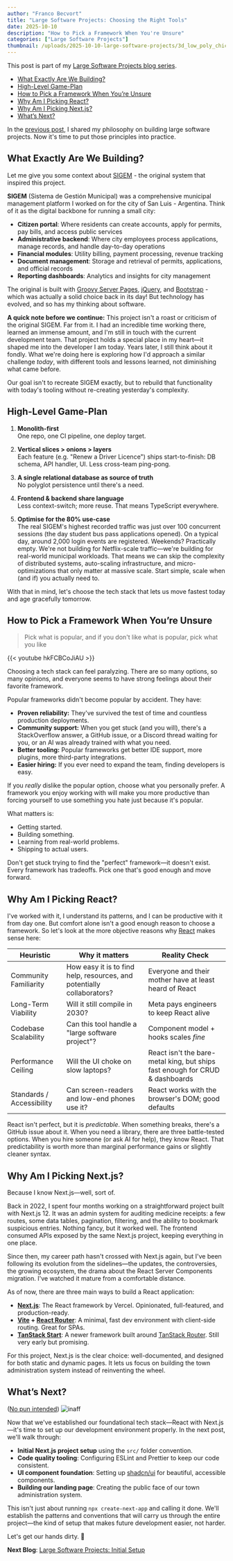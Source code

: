 ```yaml
---
author: "Franco Becvort"
title: "Large Software Projects: Choosing the Right Tools"
date: 2025-10-10
description: "How to Pick a Framework When You're Unsure"
categories: ["Large Software Projects"]
thumbnail: /uploads/2025-10-10-large-software-projects/3d_low_poly_chicken.png
---
```


This post is part of my [Large Software Projects blog series](/en/categories/large-software-projects/).

<!-- TOC -->
  * [What Exactly Are We Building?](#what-exactly-are-we-building)
  * [High-Level Game-Plan](#high-level-game-plan)
  * [How to Pick a Framework When You&rsquo;re Unsure](#how-to-pick-a-framework-when-youre-unsure)
  * [Why Am I Picking React?](#why-am-i-picking-react)
  * [Why Am I Picking Next.js?](#why-am-i-picking-nextjs)
  * [What&rsquo;s Next?](#whats-next)
<!-- TOC -->

In the [previous post](/en/blog/2025-10-09-large-software-projects), I shared my philosophy on building large software projects. Now it's time to put those principles into practice.

## What Exactly Are We Building?

Let me give you some context about [SIGEM](https://sigem.sanluislaciudad.gob.ar/sigem/) - the original system that inspired this project.

**SIGEM** (Sistema de Gestión Municipal) was a comprehensive municipal management platform I worked on for the city of San Luis - Argentina. Think of it as the digital backbone for running a small city:

- **Citizen portal**: Where residents can create accounts, apply for permits, pay bills, and access public services
- **Administrative backend**: Where city employees process applications, manage records, and handle day-to-day operations
- **Financial modules**: Utility billing, payment processing, revenue tracking
- **Document management**: Storage and retrieval of permits, applications, and official records
- **Reporting dashboards**: Analytics and insights for city management

The original is built with [Groovy Server Pages](https://gsp.grails.org/latest/guide/index.html), [jQuery](https://jquery.com/), and [Bootstrap](https://getbootstrap.com/) - which was actually a solid choice back in its day! But technology has evolved, and so has my thinking about software.

**A quick note before we continue:** This project isn't a roast or criticism of the original SIGEM. Far from it. I had an incredible time working there, learned an immense amount, and I'm still in touch with the current development team. That project holds a special place in my heart—it shaped me into the developer I am today. Years later, I still think about it fondly. What we're doing here is exploring how I'd approach a similar challenge *today*, with different tools and lessons learned, not diminishing what came before.

Our goal isn't to recreate SIGEM exactly, but to rebuild that functionality with today's tooling without re-creating yesterday's complexity.

## High-Level Game-Plan

1. **Monolith-first**  
   One repo, one CI pipeline, one deploy target.

2. **Vertical slices > onions > layers**  
   Each feature (e.g. "Renew a Driver Licence") ships start-to-finish: DB schema, API handler, UI. Less cross-team ping-pong.

3. **A single relational database as source of truth**  
   No polyglot persistence until there's a need.

4. **Frontend & backend share language**  
   Less context-switch; more reuse. That means TypeScript everywhere.

5. **Optimise for the 80% use-case**  
   The real SIGEM's highest recorded traffic was just over 100 concurrent sessions (the day student bus pass applications opened). On a typical day, around 2,000 login events are registered. Weekends? Practically empty. We're not building for Netflix-scale traffic—we're building for real-world municipal workloads. That means we can skip the complexity of distributed systems, auto-scaling infrastructure, and micro-optimizations that only matter at massive scale. Start simple, scale when (and if) you actually need to.

With that in mind, let's choose the tech stack that lets us move fastest today and age gracefully tomorrow.

## How to Pick a Framework When You&rsquo;re Unsure

> Pick what is popular, and if you don't like what is popular, pick what you like

{{< youtube hkFCBCoJiAU >}}

Choosing a tech stack can feel paralyzing. There are so many options, so many opinions, and everyone seems to have strong feelings about their favorite framework.

Popular frameworks didn't become popular by accident. They have:

- **Proven reliability:** They've survived the test of time and countless production deployments.
- **Community support:** When you get stuck (and you will), there's a StackOverflow answer, a GitHub issue, or a Discord thread waiting for you, or an AI was already trained with what you need.
- **Better tooling:** Popular frameworks get better IDE support, more plugins, more third-party integrations.
- **Easier hiring:** If you ever need to expand the team, finding developers is easy.

If you *really* dislike the popular option, choose what you personally prefer. A framework you enjoy working with will make you more productive than forcing yourself to use something you hate just because it's popular.

What matters is:

- Getting started.
- Building something.
- Learning from real-world problems.
- Shipping to actual users.

Don't get stuck trying to find the "perfect" framework—it doesn't exist. Every framework has tradeoffs. Pick one that's good enough and move forward.

## Why Am I Picking React?

I've worked with it, I understand its patterns, and I can be productive with it from day one. But comfort alone isn't a good enough reason to choose a framework. So let's look at the more objective reasons why [React](https://react.dev/) makes sense here:

| Heuristic                 | Why it matters                                                         | Reality Check                                                                |
|---------------------------|------------------------------------------------------------------------|------------------------------------------------------------------------------|
| Community Familiarity     | How easy it is to find help, resources, and potentially collaborators? | Everyone and their mother have at least heard of React                       |
| Long-Term Viability       | Will it still compile in 2030?                                         | Meta pays engineers to keep React alive                                      |
| Codebase Scalability      | Can this tool handle a "large software project"?                       | Component model + hooks scales *fine*                                        |
| Performance Ceiling       | Will the UI choke on slow laptops?                                     | React isn't the bare-metal king, but ships fast enough for CRUD & dashboards |
| Standards / Accessibility | Can screen-readers and low-end phones use it?                          | React works with the browser's DOM; good defaults                            |

React isn't perfect, but it is *predictable*. When something breaks, there's a GitHub issue about it. When you need a library, there are three battle-tested options. When you hire someone (or ask AI for help), they know React. That predictability is worth more than marginal performance gains or slightly cleaner syntax.

## Why Am I Picking Next.js?

Because I know Next.js—well, sort of.

Back in 2022, I spent four months working on a straightforward project built with Next.js 12. It was an admin system for auditing medicine receipts: a few routes, some data tables, pagination, filtering, and the ability to bookmark suspicious entries. Nothing fancy, but it worked well. The frontend consumed APIs exposed by the same Next.js project, keeping everything in one place.

Since then, my career path hasn't crossed with Next.js again, but I've been following its evolution from the sidelines—the updates, the controversies, the growing ecosystem, the drama about the React Server Components migration. I've watched it mature from a comfortable distance.

As of now, there are three main ways to build a React application:

- **[Next.js](https://nextjs.org/)**: The React framework by Vercel. Opinionated, full-featured, and production-ready.
- **[Vite](https://vite.dev/) + [React Router](https://reactrouter.com/)**: A minimal, fast dev environment with client-side routing. Great for SPAs.
- **[TanStack Start](https://tanstack.com/start/latest)**: A newer framework built around [TanStack Router](https://tanstack.com/router/latest). Still very early but promising.

For this project, Next.js is the clear choice: well-documented, and designed for both static and dynamic pages. It lets us focus on building the town administration system instead of reinventing the wheel.

## What&rsquo;s Next?

([No pun intended](https://youtube.com/shorts/fLmW1URQdLs?si=Or_1CR4GZkFUH980))
![inaff](/uploads/2025-10-10-large-software-projects/ninomae-inanis-hololive-vtuber-2088695325.jpg)

Now that we've established our foundational tech stack—React with Next.js—it's time to set up our development environment properly. In the next post, we'll walk through:

- **Initial Next.js project setup** using the `src/` folder convention.
- **Code quality tooling**: Configuring ESLint and Prettier to keep our code consistent.
- **UI component foundation**: Setting up [shadcn/ui](https://ui.shadcn.com/) for beautiful, accessible components.
- **Building our landing page**: Creating the public face of our town administration system.

This isn't just about running `npx create-next-app` and calling it done. We'll establish the patterns and conventions that will carry us through the entire project—the kind of setup that makes future development easier, not harder.

Let's get our hands dirty. 🚀

**Next Blog**: [Large Software Projects: Initial Setup](/en/blog/2025-10-12-large-software-projects)